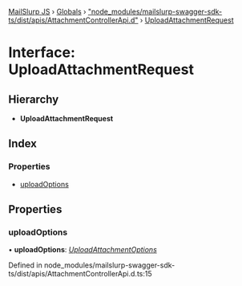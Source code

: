 [MailSlurp JS](../README.md) › [Globals](../globals.md) › ["node_modules/mailslurp-swagger-sdk-ts/dist/apis/AttachmentControllerApi.d"](../modules/_node_modules_mailslurp_swagger_sdk_ts_dist_apis_attachmentcontrollerapi_d_.md) › [UploadAttachmentRequest](_node_modules_mailslurp_swagger_sdk_ts_dist_apis_attachmentcontrollerapi_d_.uploadattachmentrequest.md)

# Interface: UploadAttachmentRequest

## Hierarchy

* **UploadAttachmentRequest**

## Index

### Properties

* [uploadOptions](_node_modules_mailslurp_swagger_sdk_ts_dist_apis_attachmentcontrollerapi_d_.uploadattachmentrequest.md#uploadoptions)

## Properties

###  uploadOptions

• **uploadOptions**: *[UploadAttachmentOptions](_node_modules_mailslurp_swagger_sdk_ts_dist_models_uploadattachmentoptions_d_.uploadattachmentoptions.md)*

Defined in node_modules/mailslurp-swagger-sdk-ts/dist/apis/AttachmentControllerApi.d.ts:15
